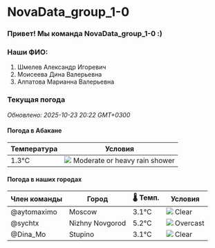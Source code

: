 # NovaData_group_1-0
### Привет! Мы команда NovaData_group_1-0 :)

### Наши ФИО:
1. Шмелев Александр Игоревич
2. Моисеева Дина Валерьевна
3. Алпатова Марианна Валерьевна

### Текущая погода
<!-- WEATHER:START -->
_Обновлено: 2025-10-23 20:22 GMT+0300_

#### Погода в Абакане

| Температура | Условия |
|-------------|----------|
| 1.3°C     | ![](https://cdn.weatherapi.com/weather/64x64/night/356.png) Moderate or heavy rain shower |

#### Погода в наших городах

| Член команды  | Город               | 🌡️ Темп.  | Условия          |
|---------------|---------------------|-----------|--------------------|
| @aytomaximo    | Moscow              |    3.1°C | ![](https://cdn.weatherapi.com/weather/64x64/night/113.png) Clear        |
| @sychtx        | Nizhny Novgorod     |    5.2°C | ![](https://cdn.weatherapi.com/weather/64x64/night/122.png) Overcast     |
| @Dina_Mo       | Stupino             |    3.1°C | ![](https://cdn.weatherapi.com/weather/64x64/night/113.png) Clear        |

<!-- WEATHER:END -->

